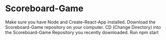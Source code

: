 # Scoreboard-Game
Make sure you have Node and Create-React-App installed.
Download the Scoreboard-Game repository on your computer.
CD (Change Directory) into the Scoreboard-Game Repository you recently downloaded.
Run npm start
